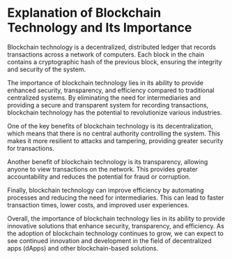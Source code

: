 Explanation of Blockchain Technology and Its Importance
=====================================================================

Blockchain technology is a decentralized, distributed ledger that records transactions across a network of computers. Each block in the chain contains a cryptographic hash of the previous block, ensuring the integrity and security of the system.

The importance of blockchain technology lies in its ability to provide enhanced security, transparency, and efficiency compared to traditional centralized systems. By eliminating the need for intermediaries and providing a secure and transparent system for recording transactions, blockchain technology has the potential to revolutionize various industries.

One of the key benefits of blockchain technology is its decentralization, which means that there is no central authority controlling the system. This makes it more resilient to attacks and tampering, providing greater security for transactions.

Another benefit of blockchain technology is its transparency, allowing anyone to view transactions on the network. This provides greater accountability and reduces the potential for fraud or corruption.

Finally, blockchain technology can improve efficiency by automating processes and reducing the need for intermediaries. This can lead to faster transaction times, lower costs, and improved user experiences.

Overall, the importance of blockchain technology lies in its ability to provide innovative solutions that enhance security, transparency, and efficiency. As the adoption of blockchain technology continues to grow, we can expect to see continued innovation and development in the field of decentralized apps (dApps) and other blockchain-based solutions.
